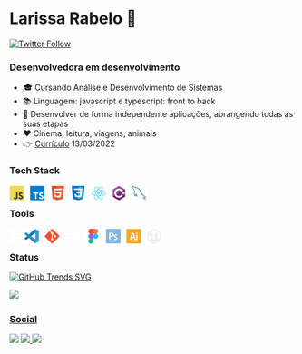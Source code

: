 # Larissa Rabelo 👋

 [![Twitter Follow](https://img.shields.io/twitter/follow/laripeanuts?color=1DA1F2&logo=twitter&style=for-the-badge)](https://twitter.com/intent/follow?original_referer=https%3A%2F%2Fgithub.com%2FcodeSTACKr&screen_name=laripeanuts)

### Desenvolvedora em desenvolvimento

- 🎓 Cursando Análise e Desenvolvimento de Sistemas
- 📚 Linguagem: javascript e typescript: front to back
- 🎯 Desenvolver de forma independente aplicações, abrangendo todas as suas etapas
- ❤️ Cinema, leitura, viagens, animais
- 👉 [Currículo](https://laripeanuts.github.io/raroacademy-curriculo/) 13/03/2022

### Tech Stack

[<img align="left" alt="Javascript" width="26px" src="./img/javascript-original.svg" style="padding-right:10px;" />](https://developer.mozilla.org/pt-BR/docs/Web/JavaScript)
[<img align="left" alt="TypeScript" width="26px" src="./img/typescript-original.svg" style="padding-right:10px;" />](https://www.typescriptlang.org/)
[<img align="left" alt="HTML5" width="26px" src="./img/html5-original.svg" style="padding-right:10px;" />](https://developer.mozilla.org/pt-BR/docs/Web/html)
[<img align="left" alt="CSS3" width="26px" src="./img/css3-original.svg" style="padding-right:10px;" />](https://developer.mozilla.org/pt-BR/docs/Web/CSS)
[<img align="left" alt="React" width="26px" src="./img/react-original.svg" style="padding-right:10px;" />](https://pt-br.reactjs.org/)
<!--[<img align="left" alt="Node.js" width="26px" src="./img/nodejs-original.svg" style="padding-right:10px;" />](https://nodejs.org) -->
[<img align="left" alt="Csharp" width="26px" src="./img/csharp-original.svg" style="padding-right:10px;" />](https://docs.microsoft.com/pt-br/dotnet/csharp/)
[<img align="left" alt="MySQL" width="26px" src="./img/mysql-original.svg" style="padding-right:10px;" />](http://https://www.mysql.com/)
<br>

### Tools

[<img align="left" alt="Terminal" width="26px" src="./img/terminal-dark.svg"/>](terminal)
[<img align="left" alt="Visual Studio Code" width="26px" src="./img/vscode-original.svg" style="padding-right:10px;" />](https://code.visualstudio.com/download)
[<img align="left" alt="Git" width="26px" src="./img/git-original.svg" style="padding-right:10px;"/>](https://www.git.com)
[<img align="left" alt="GitHub" width="26px" src="./img/github-dark.svg" style="padding-right:10px;"/>](https://github.com)
[<img align="left" alt="Figma" width="26px" src="./img/figma-original.svg" style="padding-right:10px;"/>](https://www.figma.com/)
[<img align="left" alt="Photoshop" width="26px" src="./img/photoshop-plain.svg" style="padding-right:10px;"/>](https://www.adobe.com/photoshop)
[<img align="left" alt="Illustrator" width="26px" src="./img/illustrator-plain.svg" style="padding-right:10px;"/>](https://www.adobe.com/illustrator)
[<img align="left" alt="Unreal Engine" width="26px" src="./img/unrealengine-light.png" style="padding-right:10px;"/>](https://www.unrealengine.com/)
<br>

### Status

[![GitHub Trends SVG](https://api.githubtrends.io/user/svg/laripeanuts/langs?time_range=one_year&include_private=True&compact=True&theme=dark)](https://githubtrends.io)
<div align="left">
  <a href="https://github.com/laripeanuts">
  <img height="180em" src="https://github-readme-stats.vercel.app/api?username=laripeanuts&show_icons=true&theme=dark&include_all_commits=true&count_private=true"/>
</div>

### Social

<p align="left">
  <a target="_blank" href="https://www.linkedin.com/in/larissarabelolf/" alt="Linkedin">
  <img src="https://img.shields.io/badge/LinkedIn-0077B5?style=for-the-badge&logo=linkedin&logoColor=white" target="_blank"></a>
  <a target="_blank" href="mailto:larissarabelolf@gmail.com" alt="Gmail">
  <img src="https://img.shields.io/badge/Gmail-D14836?style=for-the-badge&logo=gmail&logoColor=white"</a>
  <a target="_blank" href="https://twitter.com/laripenuts" alt="Gmail">
  <img src="https://img.shields.io/badge/Twitter-1DA1F2?style=for-the-badge&logo=twitter&logoColor=white"</a>
</p>
